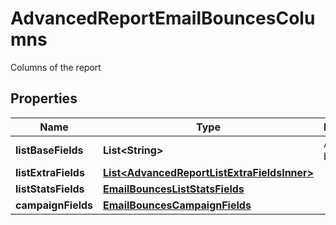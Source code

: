 

# AdvancedReportEmailBouncesColumns

Columns of the report

## Properties

| Name | Type | Description | Notes |
|------------ | ------------- | ------------- | -------------|
|**listBaseFields** | **List&lt;String&gt;** | Array of base fields |  |
|**listExtraFields** | [**List&lt;AdvancedReportListExtraFieldsInner&gt;**](AdvancedReportListExtraFieldsInner.md) |  |  |
|**listStatsFields** | [**EmailBouncesListStatsFields**](EmailBouncesListStatsFields.md) |  |  |
|**campaignFields** | [**EmailBouncesCampaignFields**](EmailBouncesCampaignFields.md) |  |  |



